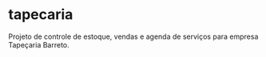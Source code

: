 # tapecaria
Projeto de controle de estoque, vendas e agenda de serviços para empresa Tapeçaria Barreto.

